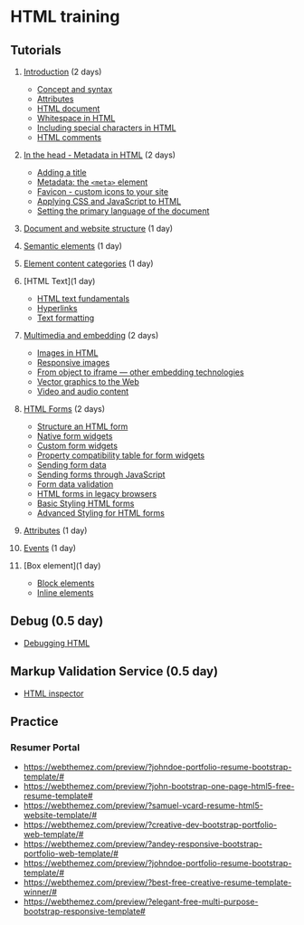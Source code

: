 # HTML training

## Tutorials

1. [Introduction](https://developer.mozilla.org/en-US/docs/Learn/HTML/Introduction_to_HTML/Getting_started) (2 days)

    * [Concept and syntax]()
    * [Attributes]()
    * [HTML document]()
    * [Whitespace in HTML]()
    * [Including special characters in HTML]()
    * [HTML comments]()

2. [In the head - Metadata in HTML](https://developer.mozilla.org/en-US/docs/Learn/HTML/Introduction_to_HTML/The_head_metadata_in_HTML) (2 days)

    * [Adding a title]()
    * [Metadata: the `<meta>` element]()
    * [Favicon - custom icons to your site]()
    * [Applying CSS and JavaScript to HTML]()
    * [Setting the primary language of the document]()
3. [Document and website structure](https://developer.mozilla.org/en-US/docs/Learn/HTML/Introduction_to_HTML/Document_and_website_structure) (1 day)

4. [Semantic elements](https://developer.mozilla.org/en-US/docs/Glossary/semantics) (1 day)

5. [Element content categories](https://html.spec.whatwg.org/multipage/indices.html#element-content-categories) (1 day)

6. [HTML Text](1 day) 
    * [HTML text fundamentals](https://developer.mozilla.org/en-US/docs/Learn/HTML/Introduction_to_HTML/HTML_text_fundamentals)
    * [Hyperlinks](https://developer.mozilla.org/en-US/docs/Learn/HTML/Introduction_to_HTML/Creating_hyperlinks)
    * [Text formatting](https://developer.mozilla.org/en-US/docs/Learn/HTML/Introduction_to_HTML/Advanced_text_formatting)

7. [Multimedia and embedding](https://developer.mozilla.org/en-US/docs/Learn/HTML/Multimedia_and_embedding) (2 days)
    * [Images in HTML](https://developer.mozilla.org/en-US/docs/Learn/HTML/Multimedia_and_embedding/Images_in_HTML)
    * [Responsive images](https://developer.mozilla.org/en-US/docs/Learn/HTML/Multimedia_and_embedding/Responsive_images)
    * [From object to iframe — other embedding technologies](https://developer.mozilla.org/en-US/docs/Learn/HTML/Multimedia_and_embedding/Other_embedding_technologies)
    * [Vector graphics to the Web](https://developer.mozilla.org/en-US/docs/Learn/HTML/Multimedia_and_embedding/Adding_vector_graphics_to_the_Web)
    * [Video and audio content](https://developer.mozilla.org/en-US/docs/Learn/HTML/Multimedia_and_embedding/Video_and_audio_content)

8. [HTML Forms](https://developer.mozilla.org/en-US/docs/Learn/HTML/Forms) (2 days)
    * [Structure an HTML form](https://developer.mozilla.org/en-US/docs/Learn/HTML/Forms/How_to_structure_an_HTML_form)
    * [Native form widgets](https://developer.mozilla.org/en-US/docs/Learn/HTML/Forms/The_native_form_widgets)
    * [Custom form widgets](https://developer.mozilla.org/en-US/docs/Learn/HTML/Forms/How_to_build_custom_form_widgets)
    * [Property compatibility table for form widgets](https://developer.mozilla.org/en-US/docs/Learn/HTML/Forms/Property_compatibility_table_for_form_widgets)
    * [Sending form data](https://developer.mozilla.org/en-US/docs/Learn/HTML/Forms/Sending_and_retrieving_form_data)
    * [Sending forms through JavaScript](https://developer.mozilla.org/en-US/docs/Learn/HTML/Forms/Sending_forms_through_JavaScript)
    * [Form data validation](https://developer.mozilla.org/en-US/docs/Learn/HTML/Forms/Form_validation)
    * [HTML forms in legacy browsers](https://developer.mozilla.org/en-US/docs/Learn/HTML/Forms/HTML_forms_in_legacy_browsers)
    * [Basic Styling HTML forms](https://developer.mozilla.org/en-US/docs/Learn/HTML/Forms/Styling_HTML_forms)
    * [Advanced Styling for HTML forms](https://developer.mozilla.org/en-US/docs/Learn/HTML/Forms/Advanced_styling_for_HTML_forms)

6. [Attributes](https://html.spec.whatwg.org/multipage/indices.html#attributes-3) (1 day)

7. [Events](https://html.spec.whatwg.org/multipage/indices.html#events-2) (1 day)

8. [Box element](1 day)

    * [Block elements](https://developer.mozilla.org/en-US/docs/Web/HTML/Block-level_elements)
    * [Inline elements](https://developer.mozilla.org/en-US/docs/Web/HTML/Inline_elements)

## Debug (0.5 day)
* [Debugging HTML](https://developer.mozilla.org/en-US/docs/Learn/HTML/Introduction_to_HTML/Debugging_HTML)

## Markup Validation Service (0.5 day)

* [HTML inspector](https://github.com/philipwalton/html-inspector)

## Practice

### Resumer Portal

* https://webthemez.com/preview/?johndoe-portfolio-resume-bootstrap-template/#
* https://webthemez.com/preview/?john-bootstrap-one-page-html5-free-resume-template#
* https://webthemez.com/preview/?samuel-vcard-resume-html5-website-template/#
* https://webthemez.com/preview/?creative-dev-bootstrap-portfolio-web-template/#
* https://webthemez.com/preview/?andey-responsive-bootstrap-portfolio-web-template/#
* https://webthemez.com/preview/?johndoe-portfolio-resume-bootstrap-template/#
* https://webthemez.com/preview/?best-free-creative-resume-template-winner/#
* https://webthemez.com/preview/?elegant-free-multi-purpose-bootstrap-responsive-template#
